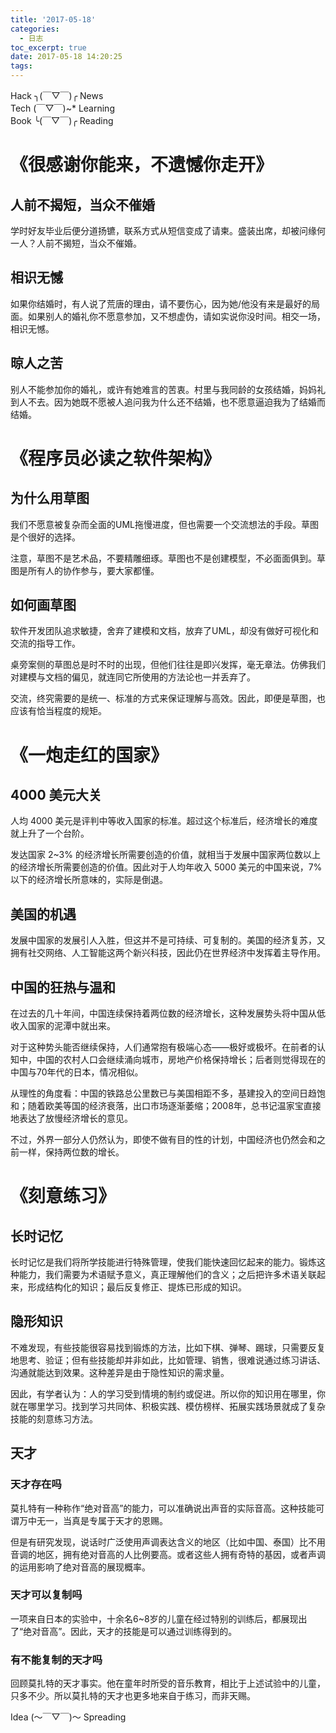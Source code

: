 ```yaml
---
title: '2017-05-18'
categories:
  - 日志
toc_excerpt: true
date: 2017-05-18 14:20:25
tags:
---
```


<div class="hr-sect">Hack ╮(￣▽￣)╭ News</div>



<div class="hr-sect">Tech (￣▽￣)~* Learning</div>



<div class="hr-sect">Book ╰(￣▽￣)╭ Reading</div>

# 《很感谢你能来，不遗憾你走开》
## 人前不揭短，当众不催婚
学时好友毕业后便分道扬镳，联系方式从短信变成了请柬。盛装出席，却被问缘何一人？人前不揭短，当众不催婚。

## 相识无憾
如果你结婚时，有人说了荒唐的理由，请不要伤心，因为她/他没有来是最好的局面。如果别人的婚礼你不愿意参加，又不想虚伪，请如实说你没时间。相交一场，相识无憾。

## 晾人之苦
别人不能参加你的婚礼，或许有她难言的苦衷。村里与我同龄的女孩结婚，妈妈礼到人不去。因为她既不愿被人追问我为什么还不结婚，也不愿意逼迫我为了结婚而结婚。

# 《程序员必读之软件架构》
## 为什么用草图
我们不愿意被复杂而全面的UML拖慢进度，但也需要一个交流想法的手段。草图是个很好的选择。

注意，草图不是艺术品，不要精雕细琢。草图也不是创建模型，不必面面俱到。草图是所有人的协作参与，要大家都懂。

## 如何画草图
软件开发团队追求敏捷，舍弃了建模和文档，放弃了UML，却没有做好可视化和交流的指导工作。

桌旁案侧的草图总是时不时的出现，但他们往往是即兴发挥，毫无章法。仿佛我们对建模与文档的偏见，就连同它所使用的方法论也一并丢弃了。

交流，终究需要的是统一、标准的方式来保证理解与高效。因此，即便是草图，也应该有恰当程度的规矩。

# 《一炮走红的国家》
## 4000 美元大关
人均 4000 美元是评判中等收入国家的标准。超过这个标准后，经济增长的难度就上升了一个台阶。

发达国家 2~3% 的经济增长所需要创造的价值，就相当于发展中国家两位数以上的经济增长所需要创造的价值。因此对于人均年收入 5000 美元的中国来说，7% 以下的经济增长所意味的，实际是倒退。

## 美国的机遇
发展中国家的发展引人入胜，但这并不是可持续、可复制的。美国的经济复苏，又拥有社交网络、人工智能这两个新兴科技，因此仍在世界经济中发挥着主导作用。

## 中国的狂热与温和
在过去的几十年间，中国连续保持着两位数的经济增长，这种发展势头将中国从低收入国家的泥潭中就出来。

对于这种势头能否继续保持，人们通常抱有极端心态——极好或极坏。在前者的认知中，中国的农村人口会继续涌向城市，房地产价格保持增长；后者则觉得现在的中国与70年代的日本，情况相似。

从理性的角度看：中国的铁路总公里数已与美国相距不多，基建投入的空间日趋饱和；随着欧美等国的经济衰落，出口市场逐渐萎缩；2008年，总书记温家宝直接地表达了放慢经济增长的意见。

不过，外界一部分人仍然认为，即使不做有目的性的计划，中国经济也仍然会和之前一样，保持两位数的增长。

# 《刻意练习》
## 长时记忆
长时记忆是我们将所学技能进行特殊管理，使我们能快速回忆起来的能力。锻炼这种能力，我们需要为术语赋予意义，真正理解他们的含义；之后把许多术语关联起来，形成结构化的知识；最后反复修正、提炼已形成的知识。

## 隐形知识
不难发现，有些技能很容易找到锻炼的方法，比如下棋、弹琴、踢球，只需要反复地思考、验证；但有些技能却并非如此，比如管理、销售，很难说通过练习讲话、沟通就能达到效果。这种差异是由于隐性知识的需求量。

因此，有学者认为：人的学习受到情境的制约或促进。所以你的知识用在哪里，你就在哪里学习。找到学习共同体、积极实践、模仿榜样、拓展实践场景就成了复杂技能的刻意练习方法。

## 天才
### 天才存在吗
莫扎特有一种称作“绝对音高”的能力，可以准确说出声音的实际音高。这种技能可谓万中无一，当真是专属于天才的恩赐。

但是有研究发现，说话时广泛使用声调表达含义的地区（比如中国、泰国）比不用音调的地区，拥有绝对音高的人比例要高。或者这些人拥有奇特的基因，或者声调的运用影响了绝对音高的展现概率。

### 天才可以复制吗
一项来自日本的实验中，十余名6~8岁的儿童在经过特别的训练后，都展现出了“绝对音高”。因此，天才的技能是可以通过训练得到的。

### 有不能复制的天才吗
回顾莫扎特的天才事实。他在童年时所受的音乐教育，相比于上述试验中的儿童，只多不少。所以莫扎特的天才也更多地来自于练习，而非天赐。

<div class="hr-sect">Idea (～￣▽￣)～ Spreading</div>
